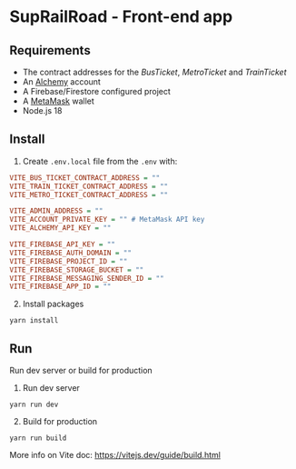 # SupRailRoad - Front-end app

## Requirements
- The contract addresses for the *BusTicket*, *MetroTicket* and *TrainTicket*
- An [Alchemy](https://www.alchemy.com) account
- A Firebase/Firestore configured project
- A [MetaMask](https://metamask.io) wallet
- Node.js 18

## Install

1. Create `.env.local` file from the `.env` with:
```ini
VITE_BUS_TICKET_CONTRACT_ADDRESS = ""
VITE_TRAIN_TICKET_CONTRACT_ADDRESS = ""
VITE_METRO_TICKET_CONTRACT_ADDRESS = ""

VITE_ADMIN_ADDRESS = ""
VITE_ACCOUNT_PRIVATE_KEY = "" # MetaMask API key
VITE_ALCHEMY_API_KEY = ""

VITE_FIREBASE_API_KEY = ""
VITE_FIREBASE_AUTH_DOMAIN = ""
VITE_FIREBASE_PROJECT_ID = ""
VITE_FIREBASE_STORAGE_BUCKET = ""
VITE_FIREBASE_MESSAGING_SENDER_ID = ""
VITE_FIREBASE_APP_ID = ""
```

2. Install packages
```
yarn install
```

## Run
Run dev server or build for production

1. Run dev server
```
yarn run dev
```

2. Build for production
```
yarn run build
```
More info on Vite doc: https://vitejs.dev/guide/build.html

